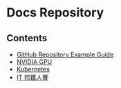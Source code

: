 # Docs Repository

## Contents

* [GitHub Repository Example Guide](GitHub-Repository-Example-Guide.md)
* [NVIDIA GPU](NVIDIA-GPU.md)
* [Kubernetes](kubernetes.md)
* [IT 邦鐵人賽](it-ironman.md)